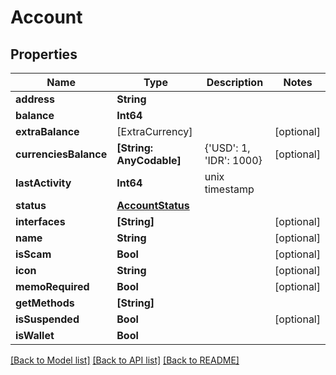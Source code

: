 # Account

## Properties
Name | Type | Description | Notes
------------ | ------------- | ------------- | -------------
**address** | **String** |  | 
**balance** | **Int64** |  | 
**extraBalance** | [ExtraCurrency] |  | [optional] 
**currenciesBalance** | **[String: AnyCodable]** | {&#39;USD&#39;: 1, &#39;IDR&#39;: 1000} | [optional] 
**lastActivity** | **Int64** | unix timestamp | 
**status** | [**AccountStatus**](AccountStatus.md) |  | 
**interfaces** | **[String]** |  | [optional] 
**name** | **String** |  | [optional] 
**isScam** | **Bool** |  | [optional] 
**icon** | **String** |  | [optional] 
**memoRequired** | **Bool** |  | [optional] 
**getMethods** | **[String]** |  | 
**isSuspended** | **Bool** |  | [optional] 
**isWallet** | **Bool** |  | 

[[Back to Model list]](../README.md#documentation-for-models) [[Back to API list]](../README.md#documentation-for-api-endpoints) [[Back to README]](../README.md)


